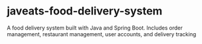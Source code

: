 # javeats-food-delivery-system
A food delivery system built with Java and Spring Boot. Includes order management, restaurant management, user accounts, and delivery tracking

